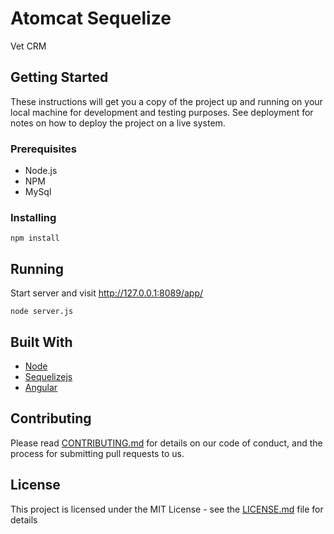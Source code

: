 # Atomcat Sequelize

Vet CRM

## Getting Started

These instructions will get you a copy of the project up and running on your local machine for development and testing purposes. See deployment for notes on how to deploy the project on a live system.

### Prerequisites

* Node.js
* NPM
* MySql

### Installing

```
npm install
```

## Running 

Start server and visit http://127.0.0.1:8089/app/

```
node server.js
```

## Built With

* [Node](https://nodejs.org/es/) 
* [Sequelizejs](http://docs.sequelizejs.com/en/v3/)
* [Angular](https://angularjs.org/)

## Contributing

Please read [CONTRIBUTING.md](https://gist.github.com/PurpleBooth/b24679402957c63ec426) for details on our code of conduct, and the process for submitting pull requests to us.

## License

This project is licensed under the MIT License - see the [LICENSE.md](LICENSE.md) file for details